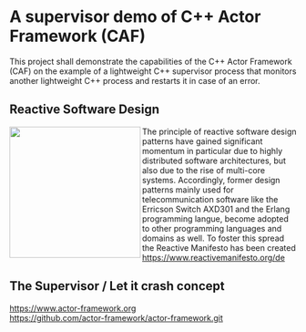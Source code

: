 # A supervisor demo of C++ Actor Framework (CAF)

This project shall demonstrate the capabilities of the C++ Actor Framework (CAF)
on the example of a lightweight C++ supervisor process that monitors another lightweight 
C++ process and restarts it in case of an error.

## Reactive Software Design

<img align='left' src="https://github.com/weberdaniel/supervisor-demo/blob/main/doc/images/reactive_design.jpg" width="230">

The principle of reactive software design patterns have gained significant momentum in particular due to highly distributed
software architectures, but also due to the rise of multi-core systems. Accordingly, former design patterns mainly used for
telecommunication software like the Erricson Switch AXD301 and the Erlang programming langue, become adopted to other programming 
languages and domains as well. To foster this spread the Reactive Manifesto has been created https://www.reactivemanifesto.org/de

## The Supervisor / Let it crash concept



https://www.actor-framework.org <br>
https://github.com/actor-framework/actor-framework.git
